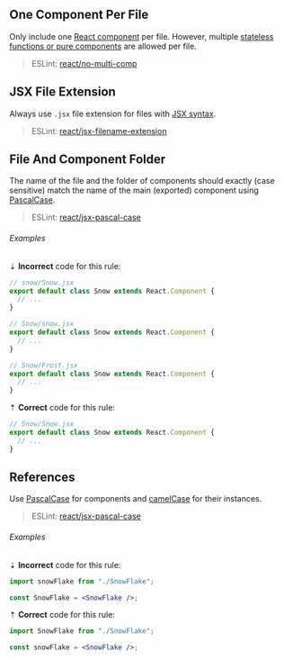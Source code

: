 <!--lint disable no-duplicate-headings-->

## One Component Per File

Only include one [React component][react-docs-component] per file. However, multiple [stateless functions or pure components][react-docs-stateless_functions] are allowed per file.

> ESLint: [react/no-multi-comp][eslint-react/no-multi-comp]

## JSX File Extension

Always use `.jsx` file extension for files with [JSX syntax][rules-react-jsx-syntax].

> ESLint: [react/jsx-filename-extension][eslint-react/jsx-filename-extension]

## File And Component Folder

The name of the file and the folder of components should exactly (case sensitive) match the name of the main (exported) component using [PascalCase][wikipedia-pascal_case].

> ESLint: [react/jsx-pascal-case][eslint-react/jsx-pascal-case]

###### Examples

⇣ **Incorrect** code for this rule:

```jsx
// snow/Snow.jsx
export default class Snow extends React.Component {
  // ...
}
```

```jsx
// Snow/snow.jsx
export default class Snow extends React.Component {
  // ...
}
```

```jsx
// Snow/Frost.jsx
export default class Snow extends React.Component {
  // ...
}
```

⇡ **Correct** code for this rule:

```jsx
// Snow/Snow.jsx
export default class Snow extends React.Component {
  // ...
}
```

## References

Use [PascalCase][wikipedia-pascal_case] for components and [camelCase][wikipedia-camel_case] for their instances.

> ESLint: [react/jsx-pascal-case][eslint-react/jsx-pascal-case]

###### Examples

⇣ **Incorrect** code for this rule:

```jsx
import snowFlake from "./SnowFlake";
```

```jsx
const SnowFlake = <SnowFlake />;
```

⇡ **Correct** code for this rule:

```jsx
import SnowFlake from "./SnowFlake";
```

```jsx
const snowFlake = <SnowFlake />;
```

[eslint-react/jsx-filename-extension]: https://github.com/yannickcr/eslint-plugin-react/blob/master/docs/rules/jsx-filename-extension.md
[eslint-react/jsx-pascal-case]: https://github.com/yannickcr/eslint-plugin-react/blob/master/docs/rules/jsx-pascal-case.md
[eslint-react/no-multi-comp]: https://github.com/yannickcr/eslint-plugin-react/blob/master/docs/rules/no-multi-comp.md#ignorestateless
[react-docs-component]: https://reactjs.org/docs/react-component.html
[react-docs-stateless_functions]: https://reactjs.org/docs/components-and-props.html#stateless-functions
[rules-react-jsx-syntax]: index.md#jsx-syntax
[wikipedia-camel_case]: https://en.wikipedia.org/wiki/Camel_case
[wikipedia-pascal_case]: https://en.wikipedia.org/wiki/PascalCase
